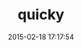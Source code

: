 ---
layout: post
title:  "quicky"
repo:   "treeder/quicky"
date:   2015-02-18 17:17:54
gemurl: https://github.com/treeder/quicky
---